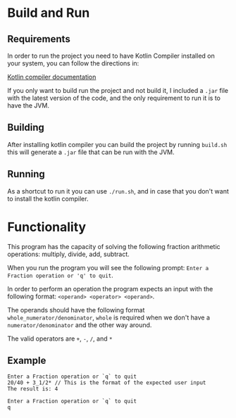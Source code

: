 # Build and Run

## Requirements
In order to run the project you need to have Kotlin Compiler installed on your system, you can follow the directions in:

[Kotlin compiler documentation](https://kotlinlang.org/docs/tutorials/command-line.html)

If you only want to build run the project and not build it, I included a `.jar` file with the latest version of the code, and the only requirement to run it is to have the JVM.


## Building
After installing kotlin compiler you can build the project by running `build.sh` this will generate a `.jar` file that can be run with the JVM.

## Running
As a shortcut to run it you can use `./run.sh`, and in case that you don't want to install the kotlin compiler.

# Functionality

This program has the capacity of solving the following fraction arithmetic operations: multiply, divide, add, subtract.

When you run the program you will see the following prompt: `Enter a Fraction operation or 'q' to quit`.

In order to perform an operation the program expects an input with the following format: `<operand> <operator> <operand>`.

The operands should have the following format `whole_numerator/denominator`, `whole` is required when we don't have a `numerator/denominator` and the other way around.

The valid operators are `+`, `-`, `/`, and `*`

## Example

```
Enter a Fraction operation or `q` to quit
20/40 + 3_1/2* // This is the format of the expected user input 
The result is: 4

Enter a Fraction operation or `q` to quit
q
``` 

